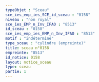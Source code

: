 ```yaml
---
typeObjet : "Sceau"
sce_ies_emp_ies_SCE_id_sceau : "0158"
niveau : "non royal"
sce_ies_EMP_n_Inv_IFAO : "8513"
id_sceau : "0158"
sce_ies_emp_ies_EMP_n_Inv_IFAO : "8513"
motif : "indéterminé"
type_sceau : "cylindre (empreinte)"
title: sceau n°0158
empreinte: "8513"
id_notice: 0158
layout: notice_sceau
type: sceau
partie: 1
---
```

